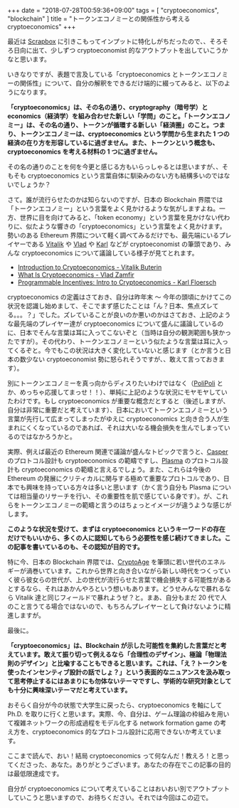 +++
date = "2018-07-28T00:59:36+09:00"
tags = [ "cryptoeconomics", "blockchain" ]
title = "トークンエコノミーとの関係性から考える cryptoeconomics"
+++

最近は [Scrapbox](https://scrapbox.io/m0t0k1ch1) に引きこもってインプットに特化しがちだったので、、そろそろ日向に出て、少しずつ cryptoeconomist 的なアウトプットを出していこうかなと思います。

<!--more-->

いきなりですが、表題で言及している「cryptoeconomics とトークンエコノミーの関係性」について、自分の解釈をできるだけ端的に綴ってみると、以下のようになります。

__「cryptoeconomics」は、その名の通り、cryptography（暗号学）と economics（経済学）を組み合わせた新しい「学問」のこと。「トークンエコノミー」は、その名の通り、トークンが循環する新しい「経済圏」のこと。つまり、トークンエコノミーは、cryptoeconomics という学問から生まれた 1 つの経済の在り方を形容しているに過ぎません。また、トークンという概念も、cryptoeconomics を考える材料の 1 つに過ぎません。__

その名の通りのことを何を今更と感じる方もいらっしゃるとは思いますが、、そもそも cryptoeconomics という言葉自体に馴染みのない方も結構多いのではないでしょうか？

さて。誰が流行らせたのかは知らないのですが、日本の Blockchain 界隈では「トークンエコノミー」という言葉をよく見かけるような気がしますよね。一方、世界に目を向けてみると、「token economy」という言葉を見かけない代わりに、似たような響きの「cryptoeconomics」という言葉をよく見かけます。勢いのある Ethereum 界隈について軽く調べてみるだけでも、最先端にいるプレイヤーである [Vitalik](https://twitter.com/vitalikbuterin) や [Vlad](https://twitter.com/vladzamfir) や [Karl](https://twitter.com/karl_dot_tech) などが cryptoeconomist の筆頭であり、みんな cryptoeconomics について議論している様子が見てとれます。

- [Introduction to Cryptoeconomics - Vitalik Buterin](https://www.youtube.com/watch?v=pKqdjaH1dRo)
- [What Is Cryptoeconomics - Vlad Zamfir](https://www.youtube.com/watch?v=9lw3s7iGUXQ)
- [Programmable Incentives: Intro to Cryptoeconomics - Karl Floersch](https://www.youtube.com/watch?v=-alrVUv6E24)

cryptoeconomics の定義はさておき、自分は昨年末 〜 今年の頭頃にかけてこの状況を認識し始めまして、そこでまず感じたことは「ん？日本、焦点ズレてる。。。？」でした。ズレていることが良いのか悪いのかはさておき、上記のような最先端のプレイヤー達が cryptoeconomics について盛んに議論しているのに、日本でそんな言葉は耳に入ってこないぞと（当時は自分の観測範囲も狭かったですが）。その代わり、トークンエコノミーという似たような言葉は耳に入ってくるぞと。今でもこの状況は大きく変化していないと感じます（とか言うと日本の数少ない cryptoeconomist 勢に怒られそうですが、、敢えて言っておきます）。

別にトークンエコノミーを真っ向からディスりたいわけではなく（[PoliPoli](https://www.polipoli.work) とか、めっちゃ応援してまっせ！！）、単純に上記のような状況にモヤモヤしていたわけです。もし cryptoeconomics が重要な概念だとすると（後述しますが、自分は非常に重要だと考えています）、日本においてトークンエコノミーという言葉が先行して広まってしまったがゆえに cryptoeconomics と向き合う人が生まれにくくなっているのであれば、それは大いなる機会損失を生んでしまっているのではなかろうかと。

実際、例えば最近の Ethereum 関連で議論が盛んなトピックで言うと、[Casper](https://ethresear.ch/c/casper) のプロトコル設計も cryptoeconomics の範疇ですし、[Plasma](https://ethresear.ch/c/plasma) のプロトコル設計も cryptoeconomics の範疇と言えるでしょう。また、これらは今後の Ethereum の発展にクリティカルに関与する極めて重要なプロトコルであり、日本でも興味を持っている方々は多いと思います（かく言う自分も Plasma については相当量のリサーチを行い、その重要性を肌で感じている身です）。が、これらをトークンエコノミーの範疇と言うのはちょっとイメージが違うような感じがします。

__このような状況を受けて、まずは cryptoeconomics というキーワードの存在だけでもいいから、多くの人に認知してもらう必要性を感じ続けてきました。この記事を書いているのも、その認知が目的です。__

特に今、日本の Blockchain 界隈では、[CryptoAge](https://twitter.com/cryptoage_) を筆頭に若い世代のエネルギーが渦巻いています。これから世界と向き合いながら新しい時代をつくっていく彼ら彼女らの世代が、上の世代が流行らせた言葉で機会損失する可能性があるとするなら、それはあかんやろという想いもあります。どうせみんなで暴れるなら Vitalik 達と同じフィールドで暴れようぜ？と。まあ、自分もまだ 20 代で人のこと言うてる場合ではないので、もちろんプレイヤーとして負けないように精進しますが。

最後に。

__「cryptoeconomics」は、Blockchain が示した可能性を集約した言葉だと考えています。敢えて振り切って例えるなら「合理性のデザイン」、極論「物理法則のデザイン」と比喩することもできると思います。これは、「え？トークンを使ったインセンティブ設計の話でしょ？」という表面的なニュアンスを汲み取って思考停止するにはあまりにも勿体ないテーマですし、学術的な研究対象としても十分に興味深いテーマだと考えています。__

おそらく自分が今の状態で大学生に戻ったら、cryptoeconomics を軸にして Ph.D. を取りに行くと思います。実際、今、自分は、ゲーム理論の枠組みを用いて複雑ネットワークの形成過程をモデル化する network formation game の考え方を、cryptoeconomics 的なプロトコル設計に応用できないか考えています。

ここまで読んで、おい！結局 cryptoeconomics って何なんだ！教えろ！と思ってくださった、あなた。ありがとうございます。あなたの存在でこの記事の目的は最低限達成です。

自分が cryptoeconomics について考えていることはおいおい別でアウトプットしていこうと思いますので、お待ちください。それでは今回はこの辺で。

